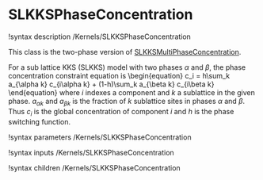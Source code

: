 # SLKKSPhaseConcentration

!syntax description /Kernels/SLKKSPhaseConcentration

This class is the two-phase version of
[SLKKSMultiPhaseConcentration](/SLKKSMultiPhaseConcentration.md).

For a sub lattice KKS (SLKKS) model with two phases $\alpha$ and $\beta$, the
phase concentration constraint equation is
\begin{equation}
 c_i = h\sum_k a_{\alpha k} c_{i\alpha k} + (1-h)\sum_k a_{\beta k} c_{i\beta k}
\end{equation}
where $i$ indexes a component and $k$ a sublattice in the given phase.
$a_{\alpha k}$ and $a_{\beta k}$ is the fraction of $k$ sublattice sites in
phases $\alpha$ and $\beta$. Thus $c_i$ is the global concentration of component
$i$ and $h$ is the phase switching function.

!syntax parameters /Kernels/SLKKSPhaseConcentration

!syntax inputs /Kernels/SLKKSPhaseConcentration

!syntax children /Kernels/SLKKSPhaseConcentration
